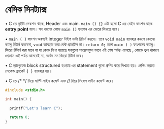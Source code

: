 # বেসিক সিনট্যাক্স

• C তে দুইটা সেকশন থাকে, Header এবং  main. `main () {}`⁠ এটা হলো C এর মেইন ফাংশন যাকে **entry point** বলে। সব ধরনের কোড  `main ()` ফাংশন এর ভেতর লিখতে হবে।

• `main ( )` ফাংশন অবশ্যই integer টাইপ ডাটা রিটার্ন করবে। তবে `void main`⁠ ব্যাবহার করলে কোনো ভ্যালু রিটার্ন করবেনা, `void` ব্যাবহার করা বেস্ট প্রাকটিস না। `return 0;` হলো  `main ( )` ফাংশনের ভ্যালু। জিরো রিটার্ন করা মানে যা যা কোড লিখা হয়েছে সবগুলো সাক্সেসফুল ভাবে এই শেষ পর্যন্ত এসেছে , কোডে ভুল থাকলে প্রোগ্রাম এই পর্যন্ত আসবেই না, অর্থাৎ নন জিরো রিটার্ন হবে।

• C ল্যাংগুয়েজ block structured  হওয়ায় এর statement গুলো গ্রুপিং করে লিখতে হয়। গ্রুপিং করতে সেকেন্ড ব্র্যাকেট  `{ }`  ব্যাবহার হয়।

• C তে /\* \*/ দিয়ে মাল্টি লাইন কমেন্ট এবং // দিয়ে সিঙ্গেল লাইন কমেন্ট করে।

```c
#include <stdio.h>

int main() {
  
  printf("Let's learn C");
  
  return 0;
}
```

